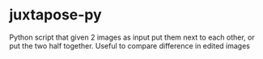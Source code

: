 # juxtapose-py
Python script that given 2 images as input put them next to each other, or put the two half together. Useful to compare difference in edited images
